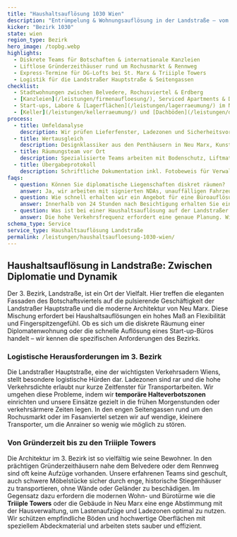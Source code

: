 ```yaml
---
title: "Haushaltsauflösung 1030 Wien"
description: "Entrümpelung & Wohnungsauflösung in der Landstraße – vom Botschaftsviertel bis St. Marx."
kicker: "Bezirk 1030"
state: wien
region_type: Bezirk
hero_image: /topbg.webp
highlights:
  - Diskrete Teams für Botschaften & internationale Kanzleien
  - Liftlose Gründerzeithäuser rund um Rochusmarkt & Rennweg
  - Express-Termine für DG-Lofts bei St. Marx & Triiiple Towers
  - Logistik für die Landstraßer Hauptstraße & Seitengassen
checklist:
  - Stadtwohnungen zwischen Belvedere, Rochusviertel & Erdberg
  - [Kanzleien](/leistungen/firmenaufloesung/), Serviced Apartments & Diplomatenwohnungen
  - Start-ups, Labore & [Lagerflächen](/leistungen/lagerraeumung/) im Neu Marx Areal
  - [Keller](/leistungen/kellerraeumung/) und [Dachböden](/leistungen/dachbodenraeumung/) in den Gemeindebauten des Fasanviertels
process:
  - title: Umfeldanalyse
    description: Wir prüfen Lieferfenster, Ladezonen und Sicherheitsvorgaben, besonders im diplomatischen Viertel.
  - title: Wertausgleich
    description: Designklassiker aus den Penthäusern in Neu Marx, Kunst und IT-Equipment werden katalogisiert und gegengerechnet.
  - title: Räumungsteam vor Ort
    description: Spezialisierte Teams arbeiten mit Bodenschutz, Liftmatten und Luftreinigern, um historische Substanz zu schonen.
  - title: Übergabeprotokoll
    description: Schriftliche Dokumentation inkl. Fotobeweis für Verwaltungen, Notare oder Vermieter:innen.
faqs:
  - question: Können Sie diplomatische Liegenschaften diskret räumen?
    answer: Ja, wir arbeiten mit signierten NDAs, unauffälligen Fahrzeugen und festen Ansprechpartner:innen, um höchste Diskretion zu gewährleisten.
  - question: Wie schnell erhalten wir ein Angebot für eine Büroauflösung in Neu Marx?
    answer: Innerhalb von 24 Stunden nach Besichtigung erhalten Sie ein Fixpreisangebot mit transparenter Wertanrechnung für Ihre Büroausstattung.
  - question: Was ist bei einer Haushaltsauflösung auf der Landstraßer Hauptstraße zu beachten?
    answer: Die hohe Verkehrsfrequenz erfordert eine genaue Planung. Wir kümmern uns um die notwendigen Halteverbotszonen und arbeiten in den verkehrsärmeren Zeiten.
schema_type: Service
service_type: Haushaltsauflösung Landstraße
permalink: /leistungen/haushaltsaufloesung-1030-wien/
---
```


## Haushaltsauflösung in Landstraße: Zwischen Diplomatie und Dynamik

Der 3. Bezirk, Landstraße, ist ein Ort der Vielfalt. Hier treffen die eleganten Fassaden des Botschaftsviertels auf die pulsierende Geschäftigkeit der Landstraßer Hauptstraße und die moderne Architektur von Neu Marx. Diese Mischung erfordert bei Haushaltsauflösungen ein hohes Maß an Flexibilität und Fingerspitzengefühl. Ob es sich um die diskrete Räumung einer Diplomatenwohnung oder die schnelle Auflösung eines Start-up-Büros handelt – wir kennen die spezifischen Anforderungen des Bezirks.

### Logistische Herausforderungen im 3. Bezirk

Die Landstraßer Hauptstraße, eine der wichtigsten Verkehrsadern Wiens, stellt besondere logistische Hürden dar. Ladezonen sind rar und die hohe Verkehrsdichte erlaubt nur kurze Zeitfenster für Transportarbeiten. Wir umgehen diese Probleme, indem wir **temporäre Halteverbotszonen** einrichten und unsere Einsätze gezielt in die frühen Morgenstunden oder verkehrsärmere Zeiten legen. In den engen Seitengassen rund um den Rochusmarkt oder im Fasanviertel setzen wir auf wendige, kleinere Transporter, um die Anrainer so wenig wie möglich zu stören.

### Von Gründerzeit bis zu den Triiiple Towers

Die Architektur im 3. Bezirk ist so vielfältig wie seine Bewohner. In den prächtigen Gründerzeithäusern nahe dem Belvedere oder dem Rennweg sind oft keine Aufzüge vorhanden. Unsere erfahrenen Teams sind geschult, auch schwere Möbelstücke sicher durch enge, historische Stiegenhäuser zu transportieren, ohne Wände oder Geländer zu beschädigen. Im Gegensatz dazu erfordern die modernen Wohn- und Bürotürme wie die **Triiiple Towers** oder die Gebäude in Neu Marx eine enge Abstimmung mit der Hausverwaltung, um Lastenaufzüge und Ladezonen optimal zu nutzen. Wir schützen empfindliche Böden und hochwertige Oberflächen mit speziellem Abdeckmaterial und arbeiten stets sauber und effizient.
